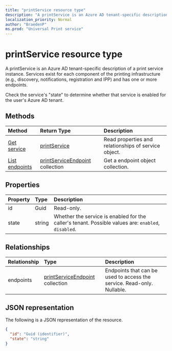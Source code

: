 ```yaml
---
title: "printService resource type"
description: "A printService is an Azure AD tenant-specific description of a print service instance. Services exist for each component of the printing infrastructure (e.g., discovery, notifications, registration and IPP) and has one or more endpoints. Check the service's "state" to determine whether that service is enabled for the user's Azure AD tenant."
localization_priority: Normal
author: "BraedenP"
ms.prod: "Universal Print service"
---
```


# printService resource type

A printService is an Azure AD tenant-specific description of a print service instance. Services exist for each component of the printing infrastructure (e.g., discovery, notifications, registration and IPP) and has one or more endpoints.

Check the service's "state" to determine whether that service is enabled for the user's Azure AD tenant.

## Methods

| Method       | Return Type | Description |
|:-------------|:------------|:------------|
| [Get service](../api/printservice_get.md) | [printService](printservice.md) | Read properties and relationships of service object. |
| [List endpoints](../api/printservice_list_endpoints.md) | [printServiceEndpoint](printserviceendpoint.md) collection | Get a endpoint object collection. |

## Properties
| Property     | Type        | Description |
|:-------------|:------------|:------------|
|id|Guid| Read-only.|
|state|string| Whether the service is enabled for the caller's tenant. Possible values are: `enabled`, `disabled`.|

## Relationships
| Relationship | Type        | Description |
|:-------------|:------------|:------------|
|endpoints|[printServiceEndpoint](printserviceendpoint.md) collection| Endpoints that can be used to access the service. Read-only. Nullable.|

## JSON representation

The following is a JSON representation of the resource.

<!-- {
  "blockType": "resource",
  "optionalProperties": [

  ],
  "@odata.type": "microsoft.graph.print.printService"
}-->

```json
{
  "id": "Guid (identifier)",
  "state": "string"
}

```

<!-- uuid: 8fcb5dbc-d5aa-4681-8e31-b001d5168d79
2015-10-25 14:57:30 UTC -->
<!-- {
  "type": "#page.annotation",
  "description": "service resource",
  "keywords": "",
  "section": "documentation",
  "tocPath": ""
}-->